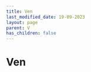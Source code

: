 ```yaml
---
title: Ven
last_modified_date: 19-09-2023
layout: page
parent: V
has_children: false
---
```


Ven
===


